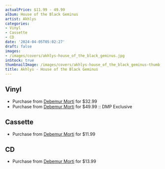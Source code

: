 ```yaml
---
actualPrice: $11.99 - 49.99
album: House of the Black Geminus
artist: Akhlys
categories:
- Vinyl
- Cassette
- CD
date: '2024-04-05T05:02:27'
draft: false
images:
- /images/covers/akhlys-house_of_the_black_geminus.jpg
inStock: true
thumbnailImage: /images/covers/akhlys-house_of_the_black_geminus-thumb.jpg
title: Akhlys - House of the Black Geminus
---
```


## Vinyl
* Purchase from [Debemur Morti](https://debemurmorti.aisamerch.com/item/145866) for $32.99
* Purchase from [Debemur Morti](https://debemurmorti.aisamerch.com/item/145867) for $49.99 :: DMP Exclusive
## Cassette
* Purchase from [Debemur Morti](https://debemurmorti.aisamerch.com/item/145868) for $11.99
## CD
* Purchase from [Debemur Morti](https://debemurmorti.aisamerch.com/item/145865) for $13.99
